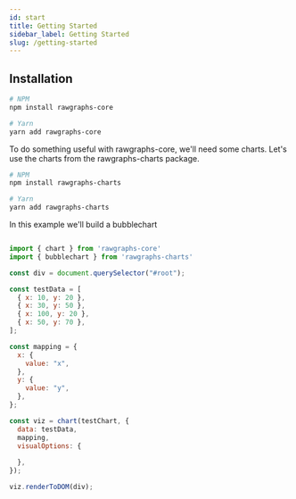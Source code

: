 ```yaml
---
id: start
title: Getting Started
sidebar_label: Getting Started
slug: /getting-started
---
```


## Installation

```bash
# NPM
npm install rawgraphs-core

# Yarn
yarn add rawgraphs-core
```


To do something useful with rawgraphs-core, we'll need some charts.
Let's use the charts from the rawgraphs-charts package.


```bash
# NPM
npm install rawgraphs-charts

# Yarn
yarn add rawgraphs-charts
```

In this example we'll build a bubblechart


```js

import { chart } from 'rawgraphs-core'
import { bubblechart } from 'rawgraphs-charts'

const div = document.querySelector("#root");

const testData = [
  { x: 10, y: 20 },
  { x: 30, y: 50 },
  { x: 100, y: 20 },
  { x: 50, y: 70 },
];

const mapping = {
  x: {
    value: "x",
  },
  y: {
    value: "y",
  },
};

const viz = chart(testChart, {
  data: testData,
  mapping,
  visualOptions: {
      
  },
});

viz.renderToDOM(div);

```